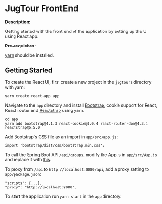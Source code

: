# JugTour FrontEnd


**Description:**  

Getting started with the front end of the application by setting up the UI using React app.

**Pre-requisites:**

[yarn](https://yarnpkg.com/en/docs/install#mac-stable) should be installed.


## Getting Started
To create the React UI, first create a new project in the `jugtours` directory with yarn:
```
yarn create react-app app
```
Navigate to the `app` directory and install [Bootstrap](https://getbootstrap.com/), cookie support for React, React router and [Reactstrap](https://reactstrap.github.io/) using yarn:
```
cd app
yarn add bootstrap@4.1.3 react-cookie@3.0.4 react-router-dom@4.3.1 reactstrap@6.5.0
```
Add Bootstrap's CSS file as an import in `app/src/app.js`:
```
import 'bootstrap/dist/css/bootstrap.min.css';
```
To call the Spring Boot API `/api/groups`, modify the App.js in `app/src/App.js` and replace it with [this](https://github.com/samujjal1618/JugTourFrontEnd/blob/master/app/src/app.js).

To proxy from `/api` to `http://localhost:8080/api`, add a proxy setting to `app/package.json`:
```
"scripts": {...},
"proxy": "http://localhost:8080",
```
To start the application run `yarn start` in the `app` directory.




